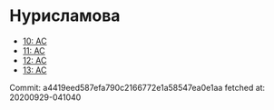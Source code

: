 # Нурисламова
- [10: AC](10.md)
- [11: AC](11.md)
- [12: AC](12.md)
- [13: AC](13.md)

Commit: a4419eed587efa790c2166772e1a58547ea0e1aa
 fetched at: 20200929-041040
